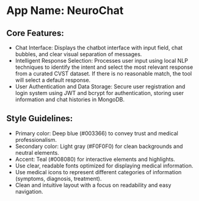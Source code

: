 # **App Name**: NeuroChat

## Core Features:

- Chat Interface: Displays the chatbot interface with input field, chat bubbles, and clear visual separation of messages.
- Intelligent Response Selection: Processes user input using local NLP techniques to identify the intent and select the most relevant response from a curated CVST dataset. If there is no reasonable match, the tool will select a default response.
- User Authentication and Data Storage: Secure user registration and login system using JWT and bcrypt for authentication, storing user information and chat histories in MongoDB.

## Style Guidelines:

- Primary color: Deep blue (#003366) to convey trust and medical professionalism.
- Secondary color: Light gray (#F0F0F0) for clean backgrounds and neutral elements.
- Accent: Teal (#008080) for interactive elements and highlights.
- Use clear, readable fonts optimized for displaying medical information.
- Use medical icons to represent different categories of information (symptoms, diagnosis, treatment).
- Clean and intuitive layout with a focus on readability and easy navigation.